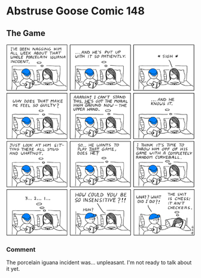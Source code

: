 # Abstruse Goose Comic 148
## The Game

![image](game.png)
### Comment
The porcelain iguana incident was... unpleasant.  I'm not ready to talk about it yet.
